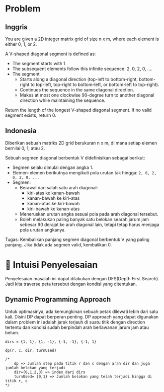 # Problem

## Inggris
You are given a 2D integer matrix grid of size n x m, where each element is either 0, 1, or 2.

A V-shaped diagonal segment is defined as:

- The segment starts with 1.
- The subsequent elements follow this infinite sequence: 2, 0, 2, 0, ....
- The segment 
    - Starts along a diagonal direction (top-left to bottom-right, bottom-right to top-left, top-right to bottom-left, or bottom-left to top-right).
    - Continues the sequence in the same diagonal direction.
    - Makes at most one clockwise 90-degree turn to another diagonal direction while maintaining the sequence.


Return the length of the longest V-shaped diagonal segment. If no valid segment exists, return 0.

## Indonesia
Diberikan sebuah matriks 2D grid berukuran n x m, di mana setiap elemen bernilai 0, 1, atau 2.

Sebuah segmen diagonal berbentuk V didefinisikan sebagai berikut:

- Segmen selalu dimulai dengan angka 1.
- Elemen-elemen berikutnya mengikuti pola urutan tak hingga: `2, 0, 2, 0, 2, 0, ...`
- Segmen:
    - Berawal dari salah satu arah diagonal:
        - kiri-atas ke kanan-bawah
        - kanan-bawah ke kiri-atas
        - kanan-atas ke kiri-bawah
        - kiri-bawah ke kanan-atas
    - Meneruskan urutan angka sesuai pola pada arah diagonal tersebut.
    - Boleh melakukan paling banyak satu belokan searah jarum jam sebesar 90 derajat ke arah diagonal lain, tetapi tetap harus menjaga pola urutan angkanya.

Tugas:
Kembalikan panjang segmen diagonal berbentuk V yang paling panjang.
Jika tidak ada segmen valid, kembalikan 0.


# 📌 Intuisi Penyelesaian

Penyelesaian masalah ini dapat dilakukan dengan DFS(Depth First Search). Jadi kita traverse peta tersebut dengan kondisi yang ditentukan.

## Dynamic Programming Approach

Untuk optimasinya, ada kemungkinan sebuah petak dilewati lebih dari satu kali. Disini DP dapat berperan penting. DP approach yang dapat digunakan dalam problem ini adalah jarak terjauh di suatu titik dengan direction tertentu dan kondisi sudah berpindah arah berlawanan jarum jam atau belum.

```
dirs = {1, 1}, {1, -1}, {-1, -1}, {-1, 1}

dp(r, c, dir, turnUsed)

/*
    dp => Jumlah step pada titik r dan c dengan arah dir dan juga jumlah belokan yang terjadi
    dir={0,1,2,3} => index dari dirs
    turnUsed= {0,1} => Jumlah belokan yang telah terjadi hingga di titik r, c
*/
```